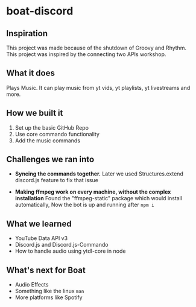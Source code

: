 # boat-discord

## Inspiration

This project was made because of the shutdown of Groovy and Rhythm. This project was inspired by the connecting two APIs workshop.

## What it does

Plays Music. It can play music from yt vids, yt playlists, yt livestreams and more.

## How we built it

1. Set up the basic GitHub Repo
2. Use core commando functionality
3. Add the music commands

## Challenges we ran into

- **Syncing the commands together.**
  Later we used Structures.extend discord.js feature to fix that issue

- **Making ffmpeg work on every machine, without the complex installation**
  Found the "ffmpeg-static" package which would install automatically, Now the bot is up and running after `npm i`

## What we learned

- YouTube Data API v3
- Discord.js and Discord.js-Commando
- How to handle audio using ytdl-core in node

## What's next for Boat

- Audio Effects
- Something like the linux `man`
- More platforms like Spotify
